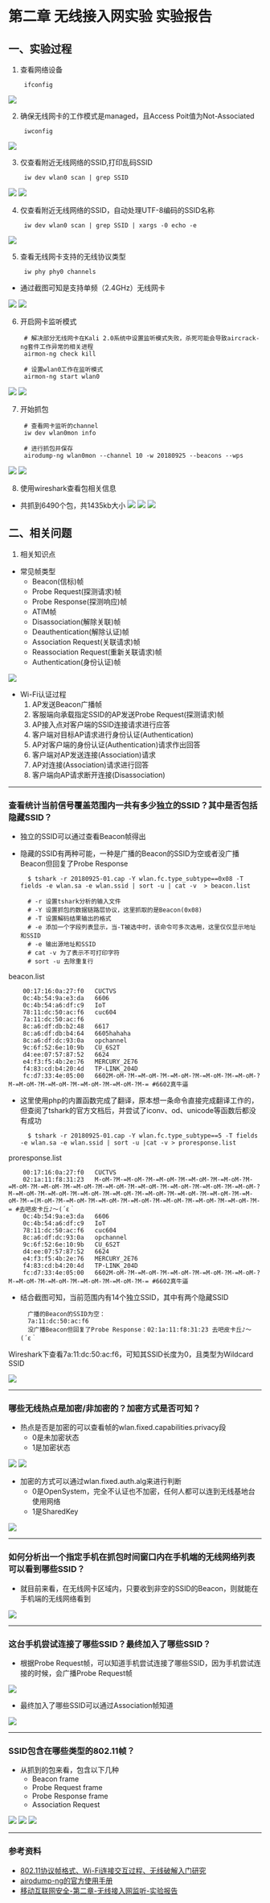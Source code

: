# 第二章 无线接入网实验 实验报告

## 一、实验过程
1. 查看网络设备

        ifconfig

![](image/ifconfig.PNG)

2. 确保无线网卡的工作模式是managed，且Access Poit值为Not-Associated

        iwconfig

![](image/iwconfig.PNG)

3. 仅查看附近无线网络的SSID,打印乱码SSID

        iw dev wlan0 scan | grep SSID

![](image/nearby_SSID_1.PNG)
![](image/echo_SSID.PNG)

4. 仅查看附近无线网络的SSID，自动处理UTF-8编码的SSID名称

        iw dev wlan0 scan | grep SSID | xargs -0 echo -e

![](image/nearby_SSID_2.PNG)

5. 查看无线网卡支持的无线协议类型

        iw phy phy0 channels

- 通过截图可知是支持单频（2.4GHz）无线网卡

![](image/wlan_info1.PNG)
![](image/wlan_info2.PNG)

6. 开启网卡监听模式

        # 解决部分无线网卡在Kali 2.0系统中设置监听模式失败，杀死可能会导致aircrack-ng套件工作异常的相关进程
        airmon-ng check kill

        # 设置wlan0工作在监听模式
        airmon-ng start wlan0

![](image/capture_1.PNG)
![](image/capture_2.PNG)

7. 开始抓包

        # 查看网卡监听的channel
        iw dev wlan0mon info

        # 进行抓包并保存
        airodump-ng wlan0mon --channel 10 -w 20180925 --beacons --wps

![](image/capture_3.PNG)
![](image/capture_4.PNG)

8. 使用wireshark查看包相关信息

- 共抓到6490个包，共1435kb大小
![](image/wireshark_statistice.PNG)
![](image/wireshark_capture1.PNG)
![](image/wireshark_capture2.PNG)

## 二、相关问题

1. 相关知识点
- 常见帧类型
  - Beacon(信标)帧
  - Probe Request(探测请求)帧
  - Probe Response(探测响应)帧
  - ATIM帧
  - Disassociation(解除关联)帧
  - Deauthentication(解除认证)帧
  - Association Request(关联请求)帧
  - Reassociation Request(重新关联请求)帧
  - Authentication(身份认证)帧

![](image/frame_type.PNG)

- Wi-Fi认证过程
  1. AP发送Beacon广播帧
  2. 客服端向承载指定SSID的AP发送Probe Request(探测请求)帧
  3. AP接入点对客户端的SSID连接请求进行应答
  4. 客户端对目标AP请求进行身份认证(Authentication)
  5. AP对客户端的身份认证(Authentication)请求作出回答
  6. 客户端对AP发送连接(Association)请求
  7. AP对连接(Association)请求进行回答
  8. 客户端向AP请求断开连接(Disassociation)

---
### 查看统计当前信号覆盖范围内一共有多少独立的SSID？其中是否包括隐藏SSID？

- 独立的SSID可以通过查看Beacon帧得出
- 隐藏的SSID有两种可能，一种是广播的Beacon的SSID为空或者没广播Beacon但回复了Probe Response

        $ tshark -r 20180925-01.cap -Y wlan.fc.type_subtype==0x08 -T fields -e wlan.sa -e wlan.ssid | sort -u | cat -v  > beacon.list

        # -r 设置tshark分析的输入文件
        # -Y 设置抓包的数据链路层协议，这里抓取的是Beacon(0x08)
        # -T 设置解码结果输出的格式
        # -e 添加一个字段列表显示，当-T被选中时，该命令可多次选用，这里仅仅显示地址和SSID
        # -e 输出源地址和SSID
        # cat -v 为了表示不可打印字符
        # sort -u 去除重复行

beacon.list

        00:17:16:0a:27:f0	CUCTVS
        0c:4b:54:9a:e3:da	6606
        0c:4b:54:a6:df:c9	IoT
        78:11:dc:50:ac:f6	cuc604
        7a:11:dc:50:ac:f6	
        8c:a6:df:db:b2:48	6617
        8c:a6:df:db:b4:64	6605hahaha
        8c:a6:df:dc:93:0a	opchannel
        9c:6f:52:6e:10:9b	CU_6S2T
        d4:ee:07:57:87:52	6624
        e4:f3:f5:4b:2e:76	MERCURY_2E76
        f4:83:cd:b4:20:4d	TP-LINK_204D
        fc:d7:33:4e:05:00	6602M-oM-?M-=M-oM-?M-=M-oM-?M-=M-oM-?M-=M-oM-?M-=M-oM-?M-=M-oM-?M-=M-oM-?M-=M-oM-?M-= #6602真牛逼

- 这里使用php的内置函数完成了翻译，原本想一条命令直接完成翻译工作的，但查阅了tshark的官方文档后，并尝试了iconv、od、unicode等函数后都没有成功


        $ tshark -r 20180925-01.cap -Y wlan.fc.type_subtype==5 -T fields -e wlan.sa -e wlan.ssid | sort -u |cat -v > proresponse.list

proresponse.list

        00:17:16:0a:27:f0	CUCTVS
        02:1a:11:f8:31:23	M-oM-?M-=M-oM-?M-=M-oM-?M-=M-oM-?M-=M-oM-?M-=M-oM-?M-=M-oM-?M-=M-oM-?M-=M-oM-?M-=M-oM-?M-=M-oM-?M-=M-oM-?M-=M-oM-?M-=M-oM-?M-=M-oM-?M-=M-oM-?M-=M-oM-?M-=M-oM-?M-=M-oM-?M-=M-oM-?M-=M-oM-?M-=(M-oM-?M-=M-oM-?M-=M-oM-?M-=M-oM-?M-=M-oM-?M-=M-oM-?M-=M-oM-?M-= #去吧皮卡丘♪～(´ε｀
        0c:4b:54:9a:e3:da	6606
        0c:4b:54:a6:df:c9	IoT
        78:11:dc:50:ac:f6	cuc604
        8c:a6:df:dc:93:0a	opchannel
        9c:6f:52:6e:10:9b	CU_6S2T
        d4:ee:07:57:87:52	6624
        e4:f3:f5:4b:2e:76	MERCURY_2E76
        f4:83:cd:b4:20:4d	TP-LINK_204D
        fc:d7:33:4e:05:00	6602M-oM-?M-=M-oM-?M-=M-oM-?M-=M-oM-?M-=M-oM-?M-=M-oM-?M-=M-oM-?M-=M-oM-?M-=M-oM-?M-= #6602真牛逼

- 结合截图可知，当前范围内有14个独立SSID，其中有两个隐藏SSID

        广播的Beacon的SSID为空：
        7a:11:dc:50:ac:f6
        没广播Beacon但回复了Probe Response：02:1a:11:f8:31:23 去吧皮卡丘♪～(´ε｀

Wireshark下查看7a:11:dc:50:ac:f6，可知其SSID长度为0，且类型为Wildcard SSID

![](image/hidden_SSID.PNG)

----

### 哪些无线热点是加密/非加密的？加密方式是否可知？
 - 热点是否是加密的可以查看帧的wlan.fixed.capabilities.privacy段
   - 0是未加密状态
   - 1是加密状态

![](image/cannot_encrypt.PNG)
![](image/encrypt.PNG)

- 加密的方式可以通过wlan.fixed.auth.alg来进行判断
  - 0是OpenSystem，完全不认证也不加密，任何人都可以连到无线基地台使用网络
  - 1是SharedKey

![](image/auth_alg.PNG)

----

### 如何分析出一个指定手机在抓包时间窗口内在手机端的无线网络列表可以看到哪些SSID？

- 就目前来看，在无线网卡区域内，只要收到非空的SSID的Beacon，则就能在手机端的无线网络看到

![](image/phone_SSID.PNG)

----

### 这台手机尝试连接了哪些SSID？最终加入了哪些SSID？

- 根据Probe Request帧，可以知道手机尝试连接了哪些SSID，因为手机尝试连接的时候，会广播Probe Request帧

![](image/phone_wifi.PNG)

- 最终加入了哪些SSID可以通过Association帧知道

![](image/association.PNG)

----
### SSID包含在哪些类型的802.11帧？
- 从抓到的包来看，包含以下几种
  - Beacon frame
  - Probe Request frame
  - Probe Response frame
  - Association Request

![](image/frame1.PNG)
![](image/frame2.PNG)
![](image/frame3.PNG)

---
### 参考资料
- [802.11协议帧格式、Wi-Fi连接交互过程、无线破解入门研究](http://www.cnblogs.com/littlehann/p/3700357.html)
- [airodump-ng的官方使用手册](http://www.aircrack-ng.org/doku.php?id=airodump-ng)
- [移动互联网安全-第二章-无线接入网监听-实验报告](https://github.com/CUCCS/2018-NS-Public-TheMasterOfMagic/blob/mis-chap0x02/mis/mis-chap0x02.md)